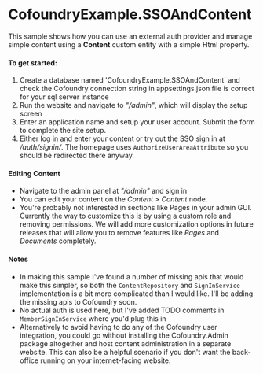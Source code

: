 # CofoundryExample.SSOAndContent

This sample shows how you can use an external auth provider and manage simple content using a **Content** custom entity with a simple Html property.

#### To get started:

1. Create a database named 'CofoundryExample.SSOAndContent' and check the Cofoundry connection string in appsettings.json file is correct for your sql server instance
2. Run the website and navigate to *"/admin"*, which will display the setup screen
3. Enter an application name and setup your user account. Submit the form to complete the site setup. 
4. Either log in and enter your content or try out the SSO sign in at */auth/signin/*. The homepage uses `AuthorizeUserAreaAttribute` so you should be redirected there anyway.

#### Editing Content

- Navigate to the admin panel at *"/admin"* and sign in
- You can edit your content on the *Content > Content* node. 
- You're probably not interested in sections like Pages in your admin GUI. Currently the way to customize this is by using a custom role and removing permissions. We will add more customization options in future releases that will allow you to remove features like *Pages* and *Documents* completely.

#### Notes

- In making this sample I've found a number of missing apis that would make this simpler, so both the `ContentRepository` and `SignInService` implementation is a bit more complicated than I would like. I'll be adding the missing apis to Cofoundry soon.
- No actual auth is used here, but I've added TODO comments in `MemberSignInService` where you'd plug this in
- Alternatively to avoid having to do any of the Cofoundry user integration, you could go without installing the Cofoundry.Admin package altogether and host content administration in a separate website. This can also be a helpful scenario if you don't want the back-office running on your internet-facing website.

